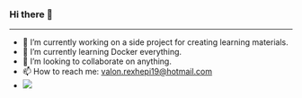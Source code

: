 ### Hi there 👋
_____
- 🔭 I’m currently working on a side project for creating learning materials.
- 🌱 I’m currently learning Docker everything.
- 👯 I’m looking to collaborate on anything.
- 📫 How to reach me: valon.rexhepi19@hotmail.com
- ![](https://komarev.com/ghpvc/?username=valonrexhepi23&color=blue)
